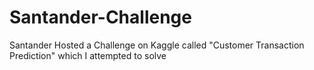 # Santander-Challenge
Santander Hosted a Challenge on Kaggle called "Customer Transaction Prediction" which I attempted to solve
